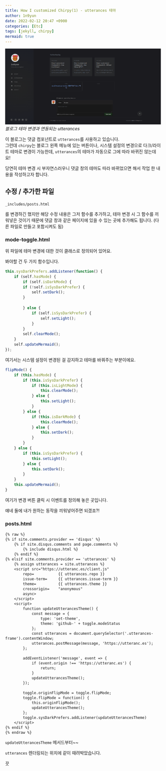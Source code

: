 ```yaml
---
title: How I customized Chirpy(1) - utterances 테마
author: 1n9yun
date: 2022-02-12 20:47 +0900
categories: [Etc]
tags: [jekyll, chirpy]
mermaid: true
---
```

![utterances](/assets/img/posts/etc/customize-chirpy/utterances.gif)
_블로그 테마 변경과 연동되는 utterances_

이 블로그는 댓글 컴포넌트로 `utterances`를 사용하고 있습니다.  
그런데 `chirpy`는 블로그 왼쪽 메뉴에 있는 버튼이나, 시스템 설정의 변경으로 다크/라이트 테마로 변경이 가능한데, `utterances`의 테마가 자동으로 그에 따라 바뀌진 않는데요!

당연히 테마 변경 시 부자연스러우니 댓글 창의 테마도 따라 바뀌었으면 해서 작업 한 내용을 작성하고자 합니다.

## 수정 / 추가한 파일

`_includes/posts.html`

를 변경하긴 했지만 해당 수정 내용은 그저 함수를 추가하고, 테마 변경 시 그 함수를 끼워넣은 것이기 때문에 댓글 창과 같은 페이지에 있을 수 있는 곳에 추가해도 됩니다. (다른 파일로 만들고 포함시켜도 됨)

### mode-toggle.html

위 파일에 테마 변경에 대한 것이 클래스로 정의되어 있어요.

봐야할 건 두 가지 함수입니다.

```javascript
this.sysDarkPrefers.addListener(function() {
    if (self.hasMode) {
        if (self.isDarkMode) {
        if (!self.isSysDarkPrefer) {
            self.setDark();
        }

        } else {
            if (self.isSysDarkPrefer) {
                self.setLight();
            }
        }
        self.clearMode();
    }
    self.updateMermaid();
});
```
여기서는 시스템 설정이 변경된 걸 감지하고 테마를 바꿔주는 부분이에요.

```javascript
flipMode() {
    if (this.hasMode) {
        if (this.isSysDarkPrefer) {
            if (this.isLightMode) {
                this.clearMode();
            } else {
                this.setLight();
            }
        } else {
            if (this.isDarkMode) {
                this.clearMode();
            } else {
                this.setDark();
            }
        }
    } else {
        if (this.isSysDarkPrefer) {
            this.setLight();
        } else {
            this.setDark();
        }
    }
    this.updateMermaid();
}
```
여기가 변경 버튼 클릭 시 이벤트를 정의해 놓은 곳입니다.

얘네 둘에 내가 원하는 동작을 끼워넣어주면 되겠죠?!

### posts.html

```django
{% raw %}
{% if site.comments.provider == 'disqus' %}
    {% if site.disqus.comments and page.comments %}
        {% include disqus.html %}
    {% endif %}
{% elsif site.comments.provider == 'utterances' %}
    {% assign utterances = site.utterances %}
    <script src="https://utteranc.es/client.js"
        repo=           {{ utterances.repo }}
        issue-term=     {{ utterances.issue-term }}
        theme=          {{ utterances.theme }}
        crossorigin=    "anonymous"
        async>
    </script>
    <script>
        function updateUtterancesTheme() {
            const message = {
                type: 'set-theme',
                theme: 'github-' + toggle.modeStatus
            };
            const utterances = document.querySelector('.utterances-frame').contentWindow;
            utterances.postMessage(message, 'https://utteranc.es');
        };

        addEventListener('message', event => {
            if (event.origin !== 'https://utteranc.es') {
                return;
            }
            updateUtterancesTheme();
        });
        
        toggle.originFlipMode = toggle.flipMode;
        toggle.flipMode = function() {
            this.originFlipMode();
            updateUtterancesTheme();
        };
        toggle.sysDarkPrefers.addListener(updateUtterancesTheme)
    </script>
{% endif %}
{% endraw %}
```

`updateUtterancesTheme` 메서드부터~~

`utterances` 렌더링되는 위치에 같이 때려박았습니다. 

끗